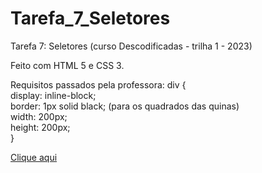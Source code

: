 # Tarefa_7_Seletores
Tarefa 7: Seletores (curso Descodificadas - trilha 1 - 2023) 

Feito com HTML 5 e CSS 3.

Requisitos passados pela professora:
div {
<br>
    display: inline-block; <br>
    border: 1px solid black; (para os quadrados das quinas) <br>
    width: 200px; <br>
    height: 200px; <br>
}

<a href="https://lucienelima8.github.io/Tarefa_7_Seletores/">Clique aqui</a>
